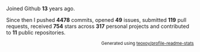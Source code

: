 Joined Github **13** years ago.

Since then I pushed **4478** commits, opened **49** issues, submitted **119** pull requests, received **754** stars across **317** personal projects and contributed to **11** public repositories.

<p align="right"><sub>Generated using <a href="https://github.com/marketplace/actions/profile-readme-stats">teoxoy/profile-readme-stats</a></sub></p>
